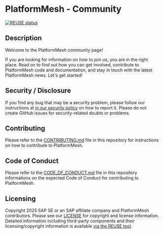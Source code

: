 # PlatformMesh - Community

[![REUSE status](
https://api.reuse.software/badge/github.com/platformmesh/community)](https://api.reuse.software/info/github.com/platformmesh/community)

## Description

Welcome to the PlatformMesh community page!

If you are looking for information on how to join us, you are in the right place. Read on to find out how you can get involved, contribute to PlatformMesh code and documentation, and stay in touch with the latest PlatformMesh news. Let's get started!

## Security / Disclosure
If you find any bug that may be a security problem, please follow our instructions at [in our security policy](https://github.com/platformmesh/extension-manager-operator/security/policy) on how to report it. Please do not create GitHub issues for security-related doubts or problems.

## Contributing

Please refer to the [CONTRIBUTING.md](CONTRIBUTING.md) file in this repository for instructions on how to contribute to PlatformMesh.

## Code of Conduct

Please refer to the [CODE_OF_CONDUCT.md](CODE_OF_CONDUCT.md) file in this repository informations on the expected Code of Conduct for contributing to PlatformMesh.

## Licensing

Copyright 2025 SAP SE or an SAP affiliate company and PlatformMesh contributors. Please see our [LICENSE](LICENSE) for copyright and license information. Detailed information including third-party components and their licensing/copyright information is available [via the REUSE tool](https://api.reuse.software/info/github.com/PlatformMesh/account-operator).

